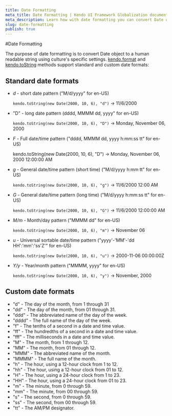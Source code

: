 ```yaml
---
title: Date Formatting
meta_title: Date Formatting | Kendo UI Framework Globalization documentation
meta_description: Learn how with date formatting you can convert Date object to human readable string, supporting standard and custom date formats.
slug: date-formatting
publish: true
---
```


#Date Formatting

The purpose of date formatting is to convert Date object to a human readable string using culture's specific settings. [kendo.format](http://docs.kendoui.com/api/framework/kendo#format) and [kendo.toString](http://docs.kendoui.com/api/framework/kendo#toString) methods support standard and custom date formats:

## Standard date formats

- *d* - short date pattern ("M/d/yyyy" for en-US)

    `kendo.toString(new Date(2000, 10, 6), "d")` -> 11/6/2000

- "D" - long date pattern (dddd, MMMM dd, yyyy" for en-US)

    `kendo.toString(new Date(2000, 10, 6), "D")` -> Monday, November 06, 2000

- *F* - Full date/time pattern ("dddd, MMMM dd, yyyy h:mm:ss tt" for en-US)

    kendo.toString(new Date(2000, 10, 6), "D") -> Monday, November 06, 2000 12:00:00 AM

- *g* - General date/time pattern (short time) ("M/d/yyyy h:mm tt" for en-US)

    `kendo.toString(new Date(2000, 10, 6), "g")` -> 11/6/2000 12:00 AM

- *G* - General date/time pattern (long time) ("M/d/yyyy h:mm:ss tt" for en-US)

    `kendo.toString(new Date(2000, 10, 6), "G")` -> 11/6/2000 12:00:00 AM

- *M/m* - Month/day pattern ("MMMM dd" for en-US)

    `kendo.toString(new Date(2000, 10, 6), "m")` -> November 06

- *u* - Universal sortable date/time pattern ("yyyy'-'MM'-'dd HH':'mm':'ss'Z'" for en-US)

    `kendo.toString(new Date(2000, 10, 6), "u")` -> 2000-11-06 00:00:00Z

- *Y/y* - Year/month pattern ("MMMM, yyyy" for en-US)

    `kendo.toString(new Date(2000, 10, 6), "y")` -> November, 2000

## Custom date formats

- "d" - The day of the month, from 1 through 31
- "dd" - The day of the month, from 01 through 31.
- "ddd" - The abbreviated name of the day of the week.
- "dddd" - The full name of the day of the week.
- "f" - The tenths of a second in a date and time value.
- "ff" - The hundredths of a second in a date and time value.
- "fff" - The milliseconds in a date and time value.
- "M" - The month, from 1 through 12.
- "MM" - The month, from 01 through 12.
- "MMM" - The abbreviated name of the month.
- "MMMM" - The full name of the month.
- "h" - The hour, using a 12-hour clock from 1 to 12.
- "hh" - The hour, using a 12-hour clock from 01 to 12.
- "H" - The hour, using a 24-hour clock from 1 to 23.
- "HH" - The hour, using a 24-hour clock from 01 to 23.
- "m" - The minute, from 0 through 59.
- "mm" - The minute, from 00 through 59.
- "s" - The second, from 0 through 59.
- "ss" - The second, from 00 through 59.
- "tt" - The AM/PM designator.

